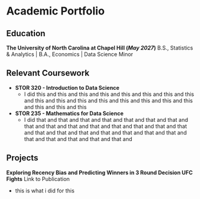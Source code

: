 # Academic Portfolio

## Education

**The University of North Carolina at Chapel Hill (_May 2027_)**
B.S., Statistics & Analytics | B.A., Economics | Data Science Minor

## Relevant Coursework
- **STOR 320 - Introduction to Data Science**
  - I did this and this and this and this and this and this and this and this and this and this and this and this and this and this and this and this and this and this and this
- **STOR 235 - Mathematics for Data Science**
  - I did that and that and that and that and that and that and that and that and that and that and that and that and that and that and that and that and that and that and that and that and that and that and that and that and that and that and that and

## Projects

**Exploring Recency Bias and Predicting Winners in 3 Round Decision UFC Fights**
Link to Publication 
- this is what i did for this
